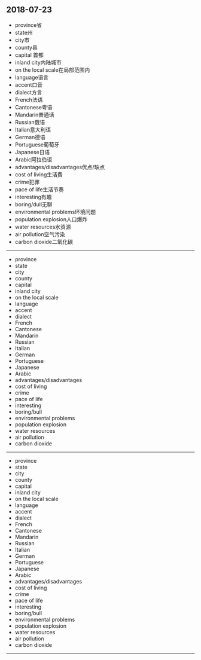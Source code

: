 2018-07-23
---
- province省
- state州
- city市
- county县
- capital 首都
- inland city内陆城市
- on the local scale在局部范围内
- language语言
- accent口音
- dialect方言
- French法语
- Cantonese粤语
- Mandarin普通话
- Russian俄语
- Italian意大利语
- German德语
- Portuguese葡萄牙
- Japanese日语
- Arabic阿拉伯语
- advantages/disadvantages优点/缺点
- cost of living生活费
- crime犯罪
- pace of life生活节奏
- interesting有趣
- boring/dull无聊
- environmental problems环境问题
- population explosion人口爆炸
- water resources水资源
- air pollution空气污染
- carbon dioxide二氧化碳
---
- province
- state 
- city 
- county 
- capital 
- inland city 
- on the local scale
- language 
- accent 
- dialect 
- French 
- Cantonese 
- Mandarin 
- Russian
- Italian 
- German 
- Portuguese
- Japanese
- Arabic
- advantages/disadvantages
- cost of living 
- crime 
- pace of life
- interesting 
- boring/bull
- environmental problems 
- population explosion 
- water resources 
- air pollution 
- carbon dioxide 
---
- province 
- state 
- city 
- county 
- capital 
- inland city 
- on the local scale 
- language 
- accent 
- dialect 
- French 
- Cantonese 
- Mandarin 
- Russian
- Italian 
- German 
- Portuguese
- Japanese
- Arabic
- advantages/disadvantages 
- cost of living 
- crime 
- pace of life 
- interesting 
- boring/bull
- environmental problems 
- population explosion
- water resources
- air pollution
- carbon dioxide
---